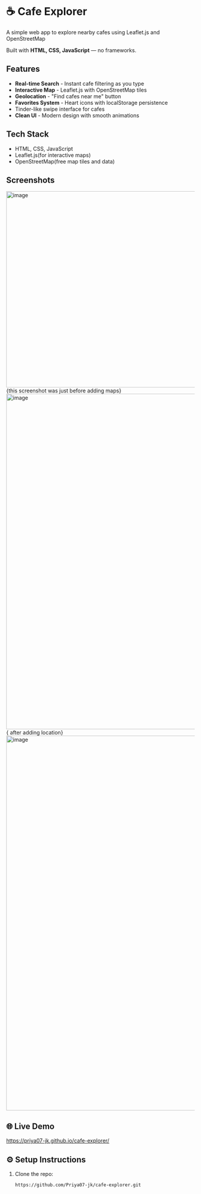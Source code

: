 # ☕ Cafe Explorer

A simple web app to explore nearby cafes using Leaflet.js and OpenStreetMap
 
Built with **HTML, CSS, JavaScript** — no frameworks.
## Features
- **Real-time Search** - Instant cafe filtering as you type
- **Interactive Map** - Leaflet.js with OpenStreetMap tiles  
- **Geolocation** - "Find cafes near me" button
- **Favorites System** - Heart icons with localStorage persistence
-  Tinder-like swipe interface for cafes
- **Clean UI** - Modern design with smooth animations

##  Tech Stack
- HTML, CSS, JavaScript  
- Leaflet.js(for interactive maps)
- OpenStreetMap(free map tiles and data)

##  Screenshots
<img width="1186" height="524" alt="image" src="https://github.com/user-attachments/assets/537f34ca-f321-4687-aaf0-ddc1c1fe237d" /> {this screenshot was just before adding maps}
<img width="1814" height="896" alt="image" src="https://github.com/user-attachments/assets/5345c8d7-4981-4012-a995-5cf82764faf3" /> { after adding location}
<img width="1642" height="1001" alt="image" src="https://github.com/user-attachments/assets/776a2f36-c440-43d6-9197-d8a6f298f935" />




## 🌐 Live Demo
 https://priya07-jk.github.io/cafe-explorer/


## ⚙️ Setup Instructions
1. Clone the repo:
   ```bash
   https://github.com/Priya07-jk/cafe-explorer.git

